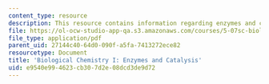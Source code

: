 ```yaml
---
content_type: resource
description: This resource contains information regarding enzymes and catalysis.
file: https://ol-ocw-studio-app-qa.s3.amazonaws.com/courses/5-07sc-biological-chemistry-i-fall-2013/e9540e994623cb307d2e08dcd3de9d72_MIT5_07SCF13_Lec5_6.pdf
file_type: application/pdf
parent_uid: 27144c40-64d0-090f-a5fa-7413272ece82
resourcetype: Document
title: 'Biological Chemistry I: Enzymes and Catalysis'
uid: e9540e99-4623-cb30-7d2e-08dcd3de9d72
---
```

